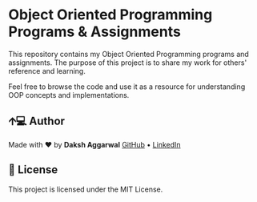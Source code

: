 # Object Oriented Programming Programs & Assignments

This repository contains my Object Oriented Programming programs and assignments. The purpose of this project is to share my work for others' reference and learning.

Feel free to browse the code and use it as a resource for understanding OOP concepts and implementations.

## 🡩‍💻 Author

Made with ❤️ by **Daksh Aggarwal**
[GitHub](https://github.com/Daksh-Aggarwal) • [LinkedIn](https://www.linkedin.com/in/dakshaggarwal7)

## 📄 License

This project is licensed under the MIT License.
